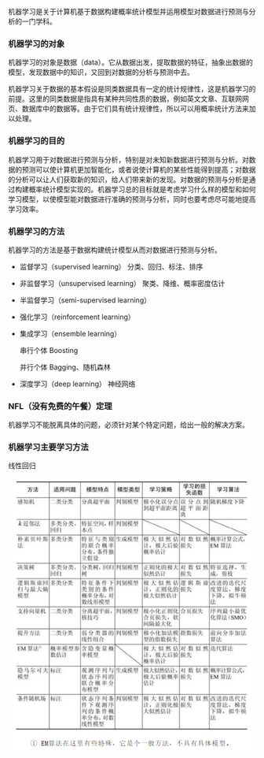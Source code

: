 机器学习是关于计算机基于数据构建概率统计模型并运用模型对数据进行预测与分析的一门学科。

### 机器学习的对象
机器学习的对象是数据（data）。它从数据出发，提取数据的特征，抽象出数据的模型，发现数据中的知识，又回到对数据的分析与预测中去。

机器学习关于数据的基本假设是同类数据具有一定的统计规律性，这是机器学习的前提。这里的同类数据是指具有某种共同性质的数据，例如英文文章、互联网网页、数据库中的数据等。由于它们具有统计规律性，所以可以用概率统计方法来加以处理。

### 机器学习的目的

机器学习用于对数据进行预测与分析，特别是对未知新数据进行预测与分析。对数据的预测可以使计算机更加智能化，或者说使计算机的某些性能得到提高；对数据的分析可以让人们获取新的知识，给人们带来新的发现。对数据的预测与分析是通过构建概率统计模型实现的。机器学习总的目标就是考虑学习什么样的模型和如何学习模型，以使模型能对数据进行准确的预测与分析，同时也要考虑尽可能地提高学习效率。

### 机器学习的方法
机器学习的方法是基于数据构建统计模型从而对数据进行预测与分析。

- 监督学习（supervised learning）  分类、回归、标注、排序

- 非监督学习（unsupervised learning）  聚类、降维、概率密度估计

- 半监督学习（semi-supervised learning）

- 强化学习（reinforcement learning）

  

- 集成学习（ensemble learning）  

  串行个体  Boosting

  并行个体  Bagging、随机森林

- 深度学习（deep learning）  神经网络

### NFL（没有免费的午餐）定理

机器学习不能脱离具体的问题，必须针对某个特定问题，给出一般的解决方案。

### 机器学习主要学习方法

线性回归

![1587531646139](机器学习概述.assets/1.png)

